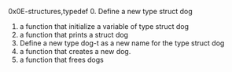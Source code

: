 0x0E-structures,typedef
0. Define a new type struct dog
1. a function that initialize a variable of type struct dog
2. a function that prints a struct dog
3. Define a new type dog-t as a new name for the type struct dog
4. a function that creates a new dog.
5. a function that frees dogs
